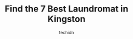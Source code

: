 ---
layout: ampstory
image: https://i0.wp.com/www.auto.or.id/wp-content/uploads/2023/06/cataraqui-coin-laundry-and-drycleaning-depot-0-kingston-1686326539.jpeg?resize=640,853
author: techidn
featured: false
description: Kingston, Ontario, Canada is a haven for Laundromat enthusiasts, boasting an impressive array of 7 top-notch establishments. Whether youre a seasoned connoisseur or simply curious to explor
title: Find the 7 Best Laundromat in Kingston
cover:
   title: Find the 7 Best Laundromat in Kingston
   subtitle: AUTO.OR.ID
   background: https://www.auto.or.id/wp-content/uploads/2023/06/cataraqui-coin-laundry-and-drycleaning-depot-0-kingston-1686326539.jpeg

pages: 
 - layout: thirds
   top: <h1>#1 Surfs Up! Coin Laundry & Dry Cleaning</h1>
   bottom: "<p>The staff is usually very pleasant. However the older lady working today was very unwelcoming. Greeted me and everyone else I saw walk in with a glare and no hello. She a</p>"
   background: https://www.auto.or.id/wp-content/uploads/2023/06/cataraqui-coin-laundry-and-drycleaning-depot-1-kingston-1686326541.jpeg
   backgroundblur: true
 - layout: thirds
   top: <h1>#2 Kingslake Coin Laundry & Dry Cleaning</h1>
   bottom: "<p>1201 Division St, Kingston, ON K7K 6X4, Canada</p>"
   background: https://www.auto.or.id/wp-content/uploads/2023/06/cataraqui-coin-laundry-and-drycleaning-depot-2-kingston-1686326541.jpeg
   cta:
      link: https://www.auto.or.id/find-the-7-best-laundromat-in-kingston/
      text: Find the 7 Best Laundromat in Kingston
 - layout: thirds
   top: <h1>#3 Kingston Coin Laundry & Dry Cleaning Centre</h1>
   bottom: "<p>Coin Laundry, 2395 Princess St #2, Kingston, ON K7M 0C4, Canada</p>"
   background: https://images.unsplash.com/photo-1529589438034-00c0e7a6452f?ixlib=rb-4.0.3&ixid=MnwxMjA3fDB8MHxwaG90by1wYWdlfHx8fGVufDB8fHx8&auto=format&fit=crop&w=640&h=853&q=80
   cta:
      link: https://www.auto.or.id/find-the-7-best-laundromat-in-kingston/
      text: Find the 7 Best Laundromat in Kingston
 - layout: thirds
   top: <h1>#4 Cataraqui Coin Laundry And Drycleaning Depot</h1>
   bottom: "<p>2802 Princess St, Kingston, ON K7P 1W9, Canada</p>"
   background: https://images.unsplash.com/photo-1596157783372-71ada8d5836b?ixlib=rb-4.0.3&ixid=MnwxMjA3fDB8MHxwaG90by1wYWdlfHx8fGVufDB8fHx8&auto=format&fit=crop&w=640&h=853&q=80
   cta:
      link: https://www.auto.or.id/find-the-7-best-laundromat-in-kingston/
      text: Find the 7 Best Laundromat in Kingston
 - layout: thirds
   top: <h1>#5 Kingston Regional Hospital Laundry</h1>
   bottom: "<p>990 Montreal St, Kingston, ON K7K 3K3, Canada</p>"
   background: https://images.unsplash.com/photo-1637160969382-6562ca0d1435?ixlib=rb-4.0.3&ixid=MnwxMjA3fDB8MHxwaG90by1wYWdlfHx8fGVufDB8fHx8&auto=format&fit=crop&w=640&h=853&q=80
   cta:
      link: https://www.auto.or.id/find-the-7-best-laundromat-in-kingston/
      text: Find the 7 Best Laundromat in Kingston
 - layout: thirds
   top: <h1>#6 Coin Laundry</h1>
   bottom: "<p>160 Bagot St, Kingston, ON K7L 3E8, Canada</p>"
   background: https://images.unsplash.com/photo-1619843810942-f8010bb6916c?ixlib=rb-4.0.3&ixid=MnwxMjA3fDB8MHxwaG90by1wYWdlfHx8fGVufDB8fHx8&auto=format&fit=crop&w=640&h=853&q=80
   cta:
      link: https://www.auto.or.id/find-the-7-best-laundromat-in-kingston/
      text: Find the 7 Best Laundromat in Kingston

 - layout: thirds
   middle: Continue reading...
   background: https://images.unsplash.com/photo-1522266925358-423ceac13bc9?ixlib=rb-4.0.3&ixid=MnwxMjA3fDB8MHxwaG90by1wYWdlfHx8fGVufDB8fHx8&auto=format&fit=crop&w=640&h=853&q=80
   cta:
      link: https://www.auto.or.id/find-the-7-best-laundromat-in-kingston/
      text: Find the 7 Best Laundromat in Kingston

---